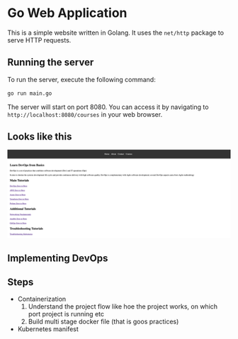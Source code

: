 # Go Web Application

This is a simple website written in Golang. It uses the `net/http` package to serve HTTP requests.

## Running the server

To run the server, execute the following command:

```bash
go run main.go
```

The server will start on port 8080. You can access it by navigating to `http://localhost:8080/courses` in your web browser.

## Looks like this

![Website](static/images/golang-website.png)

## Implementing DevOps
## Steps
 - Containerization
    1. Understand the project flow like hoe the project works, on which port project is running etc
    2. Build multi stage docker file (that is goos practices)
 - Kubernetes manifest


